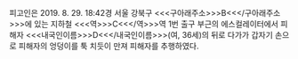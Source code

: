 피고인은 2019. 8. 29. 18:42경 서울 강북구 <<<구아래주소>>>B<<</구아래주소>>>에 있는 지하철 <<<역>>>C<<</역>>>역 1번 출구 부근의 에스컬레이터에서 피해자 <<<내국인이름>>>D<<</내국인이름>>>(여, 36세)의 뒤로 다가가 갑자기 손으로 피해자의 엉덩이를 툭 치듯이 만져 피해자를 추행하였다.